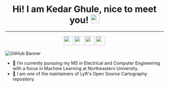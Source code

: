 <h1 align="center">
  Hi! I am Kedar Ghule, nice to meet you!
  <img src="https://media.giphy.com/media/hvRJCLFzcasrR4ia7z/giphy.gif" width="28">
</h1>

<hr>

<p align='center'>
<a href="https://www.linkedin.com/in/kedar-ghule/"><img height="30" src="https://imgur.com/uKqu8c1.png"></a>
<a href="https://twitter.com/kedarghule"><img height="30" src="https://i.imgur.com/oZOKcAj.png"></a>
<a href="https://dev.to/kedarghule"><img height="30" src="https://i.imgur.com/XIVPW7n.png"></a>
<a href="https://kedar.hashnode.dev/"><img height="30" src="https://i.imgur.com/qxInvXW.png"></a>
</p>

![GitHub Banner](https://user-images.githubusercontent.com/41315903/175362327-a3b06a40-9dd6-47a5-a812-1a4c59195016.png)

- :book: I’m currently pursuing my MS in Electrical and Computer Engineering with a focus in Machine Learning at Northeastern University.
- :hammer: I am one of the maintainers of Lyft's Open Source Cartography repository.

<!--
**kedarghule/kedarghule** is a ✨ _special_ ✨ repository because its `README.md` (this file) appears on your GitHub profile.

Here are some ideas to get you started:


- 🌱 I’m currently learning ...
- 👯 I’m looking to collaborate on ...
- 🤔 I’m looking for help with ...
- 💬 Ask me about ...
- 📫 How to reach me: ...
- 😄 Pronouns: ...
- ⚡ Fun fact: ...
-->

